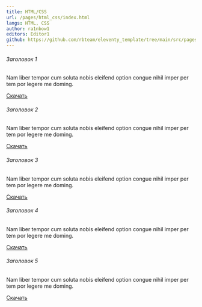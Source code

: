 ```yaml
---
title: HTML/CSS
url: /pages/html_css/index.html
langs: HTML, CSS
author: ra1nbow1
editors: Editor1
github: https://github.com/rbteam/eleventy_template/tree/main/src/pages/html_css.md
---
```

<div class="col-md-6 mb-5">
    <h6>Заголовок 1</h6>
    <p class="text-muted">Nam liber tempor cum soluta nobis eleifend option congue nihil imper per tem por legere me doming.</p>
    <a href="#" class="btn btn-primary">Скачать</a>
</div>
<div class="col-md-6 mb-5">
    <h6>Заголовок 2</h6>
    <p class="text-muted">Nam liber tempor cum soluta nobis eleifend option congue nihil imper per tem por legere me doming.</p>
    <a href="#" class="btn btn-primary">Скачать</a>
</div>
<div class="col-md-6 mb-5">
    <h6>Заголовок 3</h6>
    <p class="text-muted">Nam liber tempor cum soluta nobis eleifend option congue nihil imper per tem por legere me doming.</p>
    <a href="#" class="btn btn-primary">Скачать</a>
</div>
<div class="col-md-6 mb-5">
    <h6>Заголовок 4</h6>
    <p class="text-muted">Nam liber tempor cum soluta nobis eleifend option congue nihil imper per tem por legere me doming.</p>
    <a href="#" class="btn btn-primary">Скачать</a>
</div>
<div class="col-md-6 mb-5">
    <h6>Заголовок 5</h6>
    <p class="text-muted">Nam liber tempor cum soluta nobis eleifend option congue nihil imper per tem por legere me doming.</p>
    <a href="#" class="btn btn-primary">Скачать</a>
</div>
